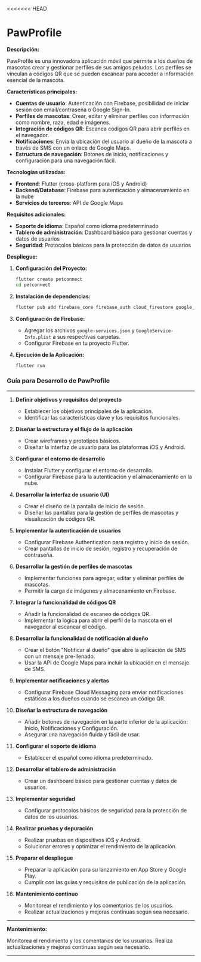 <<<<<<< HEAD
# PawProfile

**Descripción:**

PawProfile es una innovadora aplicación móvil que permite a los dueños de mascotas crear y gestionar perfiles de sus amigos peludos. Los perfiles se vinculan a códigos QR que se pueden escanear para acceder a información esencial de la mascota.

**Características principales:**

- **Cuentas de usuario**: Autenticación con Firebase, posibilidad de iniciar sesión con email/contraseña o Google Sign-In.
- **Perfiles de mascotas**: Crear, editar y eliminar perfiles con información como nombre, raza, edad e imágenes.
- **Integración de códigos QR**: Escanea códigos QR para abrir perfiles en el navegador.
- **Notificaciones**: Envía la ubicación del usuario al dueño de la mascota a través de SMS con un enlace de Google Maps.
- **Estructura de navegación**: Botones de inicio, notificaciones y configuración para una navegación fácil.

**Tecnologías utilizadas:**

- **Frontend**: Flutter (cross-platform para iOS y Android)
- **Backend/Database**: Firebase para autenticación y almacenamiento en la nube
- **Servicios de terceros**: API de Google Maps

**Requisitos adicionales:**

- **Soporte de idioma**: Español como idioma predeterminado
- **Tablero de administración**: Dashboard básico para gestionar cuentas y datos de usuarios
- **Seguridad**: Protocolos básicos para la protección de datos de usuarios

**Despliegue:**

1. **Configuración del Proyecto:**
    ```sh
    flutter create petconnect
    cd petconnect
    ```

2. **Instalación de dependencias:**
    ```sh
    flutter pub add firebase_core firebase_auth cloud_firestore google_maps_flutter qr_code_scanner
    ```

3. **Configuración de Firebase:**
    - Agregar los archivos `google-services.json` y `GoogleService-Info.plist` a sus respectivas carpetas.
    - Configurar Firebase en tu proyecto Flutter.

4. **Ejecución de la Aplicación:**
    ```sh
    flutter run
    ```



### **Guía para Desarrollo de PawProfile**

---

1. **Definir objetivos y requisitos del proyecto**
   - Establecer los objetivos principales de la aplicación.
   - Identificar las características clave y los requisitos funcionales.

2. **Diseñar la estructura y el flujo de la aplicación**
   - Crear wireframes y prototipos básicos.
   - Diseñar la interfaz de usuario para las plataformas iOS y Android.

3. **Configurar el entorno de desarrollo**
   - Instalar Flutter y configurar el entorno de desarrollo.
   - Configurar Firebase para la autenticación y el almacenamiento en la nube.

4. **Desarrollar la interfaz de usuario (UI)**
   - Crear el diseño de la pantalla de inicio de sesión.
   - Diseñar las pantallas para la gestión de perfiles de mascotas y visualización de códigos QR.

5. **Implementar la autenticación de usuarios**
   - Configurar Firebase Authentication para registro y inicio de sesión.
   - Crear pantallas de inicio de sesión, registro y recuperación de contraseña.

6. **Desarrollar la gestión de perfiles de mascotas**
   - Implementar funciones para agregar, editar y eliminar perfiles de mascotas.
   - Permitir la carga de imágenes y almacenamiento en Firebase.

7. **Integrar la funcionalidad de códigos QR**
   - Añadir la funcionalidad de escaneo de códigos QR.
   - Implementar la lógica para abrir el perfil de la mascota en el navegador al escanear el código.

8. **Desarrollar la funcionalidad de notificación al dueño**
   - Crear el botón "Notificar al dueño" que abre la aplicación de SMS con un mensaje pre-llenado.
   - Usar la API de Google Maps para incluir la ubicación en el mensaje de SMS.

9. **Implementar notificaciones y alertas**
   - Configurar Firebase Cloud Messaging para enviar notificaciones estáticas a los dueños cuando se escanea un código QR.

10. **Diseñar la estructura de navegación**
    - Añadir botones de navegación en la parte inferior de la aplicación: Inicio, Notificaciones y Configuración.
    - Asegurar una navegación fluida y fácil de usar.

11. **Configurar el soporte de idioma**
    - Establecer el español como idioma predeterminado.

12. **Desarrollar el tablero de administración**
    - Crear un dashboard básico para gestionar cuentas y datos de usuarios.

13. **Implementar seguridad**
    - Configurar protocolos básicos de seguridad para la protección de datos de los usuarios.

14. **Realizar pruebas y depuración**
    - Realizar pruebas en dispositivos iOS y Android.
    - Solucionar errores y optimizar el rendimiento de la aplicación.

15. **Preparar el despliegue**
    - Preparar la aplicación para su lanzamiento en App Store y Google Play.
    - Cumplir con las guías y requisitos de publicación de la aplicación.

16. **Mantenimiento continuo**
    - Monitorear el rendimiento y los comentarios de los usuarios.
    - Realizar actualizaciones y mejoras continuas según sea necesario.

---



**Mantenimiento:**

Monitorea el rendimiento y los comentarios de los usuarios. Realiza actualizaciones y mejoras continuas según sea necesario.

---